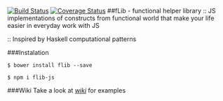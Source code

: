 [![Build Status](https://travis-ci.org/vodich/flib.svg?branch=master)](https://travis-ci.org/vodich/flib) [![Coverage Status](https://coveralls.io/repos/github/vodich/flib/badge.svg?branch=master)](https://coveralls.io/github/vodich/flib?branch=develop)
##fLib - functional helper library
:: JS implementations of constructs from functional world that make your life easier in everyday work with JS

:: Inspired by Haskell computational patterns

###Instalation
```
$ bower install flib --save

$ npm i flib-js
```
###Wiki
Take a look at *[wiki](https://github.com/vodich/flib/wiki "wiki")* for examples
